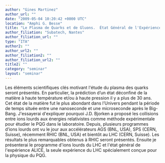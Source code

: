 ```yaml
---
author: "Gines Martinez"
author_url: ""
date: "2009-05-04 10:20:42 +0000 UTC"
location: "Amphi G. Besse"
title: "Le Plasma de Quarks et de Gluons.  État Général de l'Expérience ALICE"
author_filiation: "Subatech, Nantes"
author_filiation_url: ""
type: "ITA"
author2: ""
author_url2: ""
author_filiation2: ""
author_filiation_url2: ""
title2: ""
category: "seminar" 
layout: "seminar"
---
```

Les éléments scientifiques clés motivant l'étude du plasma des quarks seront présentés. En particulier, la prédiction d’un état déconfiné de la matière à haute température et/ou à haute pression il y a plus de 30 ans. Cet état de la matière fut le plus abondant dans l’Univers pendant la période de temps située entre une nanoseconde et une microseconde après le Big-Bang. J'essayerai d'expliquer pourquoi J.D. Bjorken a proposé les collisions entre ions lourds aux énergies relativistes comme méthode expérimentale pour étudier le PQG dans le laboratoire. Depuis, plusieurs programmes d’ions lourds ont vu le jour aux accélérateurs AGS (BNL, USA), SPS (CERN, Suisse), récemment RHIC (BNL, USA) et bientôt au LHC (CERN, Suisse). Les résultats le plus remarquables obtenus à RHIC seront présentés. Ensuite je présenterai le programme d'ions lourds du LHC et l'état général de l'expérience ALICE, la seule expérience du LHC spécialement conçue pour la physique du PQG.
